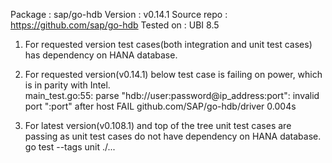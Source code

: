 Package     : sap/go-hdb
Version     : v0.14.1
Source repo : https://github.com/sap/go-hdb
Tested on   : UBI 8.5


1. For requested version test cases(both integration and unit test cases) has dependency on HANA database.


2. For requested version(v0.14.1) below test case is failing on power, which is in parity with Intel.  
    main_test.go:55: parse "hdb://user:password@ip_address:port": invalid port ":port" after host
    FAIL    github.com/SAP/go-hdb/driver    0.004s


3. For latest version(v0.108.1) and top of the tree unit test cases are passing as unit test cases do not have dependency on HANA database.
   go test --tags unit ./...
